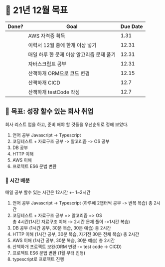 # :rocket: 21년 12월 목표


|Done?|Goal|Due Date|
|------|---|---|
||AWS 자격증 획득|1.31|
||이력서 12월 중에 한개 이상 넣기|12.31|
||매일 하루 한 문제 이상 알고리즘 문제 풀기|12.31|
||자바스크립트 공부 |12.31|
||산책하개 ORM으로 코드 변경 |12.15|
||산책하개 CICD |12.7|
||산책하개 testCode 작성 |12.7|

## :seedling: 목표: 성장 할수 있는 회사 취업
회사 리스트 업을 하고, 
준비 해야 할 것들을 우선순위로 정해 보았다.

1. 언어 공부 Javascript -> Typescript
2. 코딩테스트 + 자료구조 공부 -> 알고리즘 -> OS 공부
3. DB 공부
4. HTTP 이해
5. AWS 이해
6. 프로젝트 ES6 문법 변환

### :speech_balloon: 시간 배분
매일 공부 할수 있는 시간은 12시간 +- 1~2시간 


1. 언어 공부 Javascript -> Typescript (하루에 2챕터씩 공부 -> 반복 복습) 총 2시간
2. 코딩테스트 + 자료구조 공부 => 알고리즘 => OS  
총 4시간(1시간 자료구조 이해 -> 2시간 문제 풀이 ->1시간 복습) 
3. DB 공부 (1시간 공부, 30분 복습, 30분 예습) 총 2시간
4. HTTP 이해 (1시간 공부, 30분 복습, 자기전 30분 전체 복습) 총 2시간 
5. AWS 이해 (1시간 공부, 30분 복습, 30분 예습) 총 2시간
6. 산책하개 프로젝트 보완(ORM 변경 -> test code -> CICD)
7. 프로젝트 ES6 문법 변환 (1월 부터 진행)
8. typescript로 프로젝트 진행 



